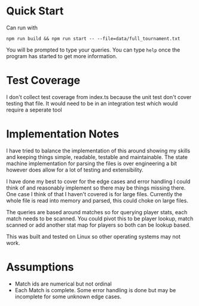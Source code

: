 # Quick Start
Can run with 
```
npm run build && npm run start -- --file=data/full_tournament.txt 
```
You will be prompted to type your queries. You can type `help` once the program has started to get more information.

# Test Coverage
I don't collect test coverage from index.ts because the unit test don't cover testing that file. It would need to be in an integration test which would require a seperate tool

# Implementation Notes
I have tried to balance the implementation of this around showing my skills and keeping things simple, readable, testable and maintainable. The state machine implementation for parsing the files is over engineering a bit however does allow for a lot of testing and extensibility.

I have done my best to cover for the edge cases and error handling I could think of and reasonably implement so there may be things missing there. One case I think of that I haven't covered is for large files. Currently the whole file is read into memory and parsed, this could choke on large files.

The queries are based around matches so for querying player stats, each match needs to be scanned. You could pivot this to be player lookup, match scanned or add another stat map for players so both can be lookup based.

This was built and tested on Linux so other operating systems may not work.

# Assumptions
- Match ids are numerical but not ordinal
- Each Match is complete. Some error handling is done but may be incomplete for some unknown edge cases.
